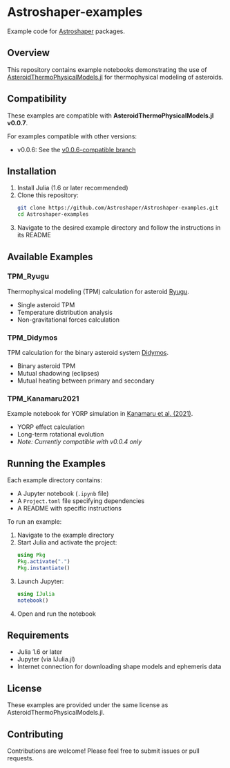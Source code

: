 # Astroshaper-examples

Example code for [Astroshaper](https://github.com/Astroshaper) packages.

## Overview

This repository contains example notebooks demonstrating the use of [AsteroidThermoPhysicalModels.jl](https://github.com/Astroshaper/AsteroidThermoPhysicalModels.jl) for thermophysical modeling of asteroids.

## Compatibility

These examples are compatible with **AsteroidThermoPhysicalModels.jl v0.0.7**.

For examples compatible with other versions:
- v0.0.6: See the [v0.0.6-compatible branch](https://github.com/Astroshaper/Astroshaper-examples/tree/v0.0.6-compatible)

## Installation

1. Install Julia (1.6 or later recommended)
2. Clone this repository:
   ```bash
   git clone https://github.com/Astroshaper/Astroshaper-examples.git
   cd Astroshaper-examples
   ```
3. Navigate to the desired example directory and follow the instructions in its README

## Available Examples

### TPM_Ryugu
Thermophysical modeling (TPM) calculation for asteroid [Ryugu](https://en.wikipedia.org/wiki/162173_Ryugu).
- Single asteroid TPM
- Temperature distribution analysis
- Non-gravitational forces calculation

### TPM_Didymos
TPM calculation for the binary asteroid system [Didymos](https://en.wikipedia.org/wiki/65803_Didymos).
- Binary asteroid TPM
- Mutual shadowing (eclipses)
- Mutual heating between primary and secondary

### TPM_Kanamaru2021
Example notebook for YORP simulation in [Kanamaru et al. (2021)](https://doi.org/10.1029/2021JE006863).
- YORP effect calculation
- Long-term rotational evolution
- *Note: Currently compatible with v0.0.4 only*

## Running the Examples

Each example directory contains:
- A Jupyter notebook (`.ipynb` file)
- A `Project.toml` file specifying dependencies
- A README with specific instructions

To run an example:
1. Navigate to the example directory
2. Start Julia and activate the project:
   ```julia
   using Pkg
   Pkg.activate(".")
   Pkg.instantiate()
   ```
3. Launch Jupyter:
   ```julia
   using IJulia
   notebook()
   ```
4. Open and run the notebook

## Requirements

- Julia 1.6 or later
- Jupyter (via IJulia.jl)
- Internet connection for downloading shape models and ephemeris data

## License

These examples are provided under the same license as AsteroidThermoPhysicalModels.jl.

## Contributing

Contributions are welcome! Please feel free to submit issues or pull requests.
